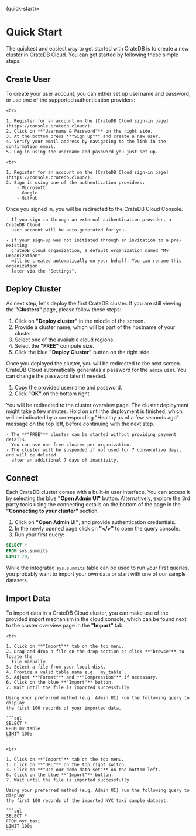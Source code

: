 (quick-start)=

# Quick Start

The quickest and easiest way to get started with CrateDB is to create a new 
cluster in CrateDB Cloud. You can get started by following these simple steps:

## Create User

To create your user account, you can either set up username and password, or use
one of the supported authentication providers:

````{tab} Username & Password
<br>

1. Register for an account on the [CrateDB Cloud sign-in page](https://console.cratedb.cloud/).
2. Click on **"Username & Password"** on the right side.
3. At the bottom press **"Sign up"** and create a new user.
4. Verify your email address by navigating to the link in the confirmation email.
5. Log in using the username and password you just set up.
````

````{tab} Authentication Provider
<br>

1. Register for an account on the [CrateDB Cloud sign-in page](https://console.cratedb.cloud/).
2. Sign in using one of the authentication providers:
    - Microsoft
    - Google
    - GitHub
````

Once you signed in, you will be redirected to the CrateDB Cloud Console.

```{note}
- If you sign in through an external authentication provider, a CrateDB Cloud
  user account will be auto-generated for you.

- If your sign-up was not initiated through an invitation to a pre-existing
  CrateDB Cloud organization, a default organization named "My Organization"
  will be created automatically on your behalf. You can rename this organization
  later via the "Settings".
```

## Deploy Cluster

As next step, let's deploy the first CrateDB cluster. If you are still viewing the
**"Clusters"** page, please follow these steps:

1. Click on **"Deploy cluster"** in the middle of the screen.
2. Provide a cluster name, which will be part of the hostname of your cluster.
3. Select one of the available cloud regions.
4. Select the **"FREE"** compute size.
5. Click the blue **"Deploy Cluster"** button on the right side.

Once you deployed the cluster, you will be redirected to the next screen.
CrateDB Cloud automatically generates a password for the `admin` user. You can 
change the password later if needed.

1. Copy the provided username and password.
2. Click **"OK"** on the bottom right.

You will be redirected to the cluster overview page. The cluster deployment 
might take a few minutes. Hold on until the deployment is finished, which will be indicated by
a corresponding "Healthy as of a few seconds ago" message on the top left, before continuing
with the next step.

```{note}
- The **"FREE"** cluster can be started without providing payment details.
  You can use one free cluster per organization.
- The cluster will be suspended if not used for 7 consecutive days, and will be deleted
  after an additional 7 days of inactivity.
```

## Connect

Each CrateDB cluster comes with a built-in user interface. You can access it
by selecting the blue **"Open Admin UI"** button. Alternatively, explore the
3rd party tools using the connecting details on the bottom of the page in the
**"Connecting to your cluster"** section.

1. Click on **"Open Admin UI"**, and provide authentication credentials.
2. In the newly opened page click on **"</>"** to open the query console.
3. Run your first query:
  ```sql
  SELECT *
  FROM sys.summits 
  LIMIT 20;
  ```

While the integrated `sys.summits` table can be used to run your first queries, you
probably want to import your own data or start with one of our sample datasets.

## Import Data

To import data in a CrateDB Cloud cluster, you can make use of the provided
import mechanism in the cloud console, which can be found next to the cluster 
overview page in the **"Import"** tab.

````{tab} Own Data
<br>

1. Click on **"Import"** tab on the top menu.
2. Drag and drop a file on the drop section or click **"browse"** to locate the
  file manually.
3. Select a file from your local disk.
4. Provide a valid table name e.g. `my_table`.
5. Adjust **"Format"** and **"Compression"** if necessary.
6. Click on the blue **"Import"** button.
7. Wait until the file is imported successfully

Using your preferred method (e.g. Admin UI) run the following query to display 
the first 100 records of your imported data.

```sql
SELECT *
FROM my_table
LIMIT 100;
```
````

````{tab} Sample Dataset
<br>

1. Click on **"Import"** tab on the top menu.
1. Click on **"URL"** on the top right switch.
3. Click on **"Use our demo data set"** on the bottom left.
6. Click on the blue **"Import"** button.
7. Wait until the file is imported successfully

Using your preferred method (e.g. Admin UI) run the following query to display 
the first 100 records of the imported NYC taxi sample dataset:

```sql
SELECT *
FROM nyc_taxi
LIMIT 100;
```
````
